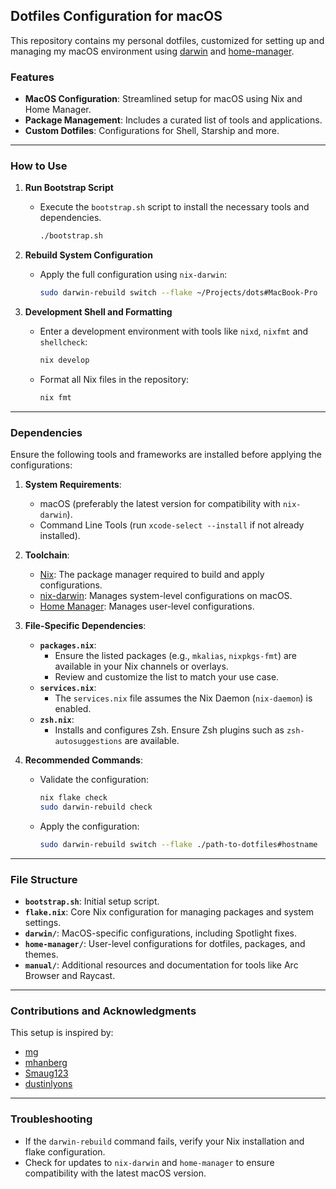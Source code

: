 ## Dotfiles Configuration for macOS

This repository contains my personal dotfiles, customized for setting up and managing my macOS environment using [darwin](https://github.com/LnL7/nix-darwin) and [home-manager](https://github.com/nix-community/home-manager).

### Features

- **MacOS Configuration**: Streamlined setup for macOS using Nix and Home Manager.
- **Package Management**: Includes a curated list of tools and applications.
- **Custom Dotfiles**: Configurations for Shell, Starship and more.

---

### How to Use

1. **Run Bootstrap Script**

   - Execute the `bootstrap.sh` script to install the necessary tools and dependencies.

     ```bash
     ./bootstrap.sh
     ```

2. **Rebuild System Configuration**

   - Apply the full configuration using `nix-darwin`:

     ```bash
     sudo darwin-rebuild switch --flake ~/Projects/dots#MacBook-Pro
     ```

3. **Development Shell and Formatting**

   - Enter a development environment with tools like `nixd`, `nixfmt` and `shellcheck`:

     ```bash
     nix develop
     ```

   - Format all Nix files in the repository:

     ```bash
     nix fmt
     ```

---

### Dependencies

Ensure the following tools and frameworks are installed before applying the configurations:

1. **System Requirements**:

   - macOS (preferably the latest version for compatibility with `nix-darwin`).
   - Command Line Tools (run `xcode-select --install` if not already installed).
2. **Toolchain**:

   - [Nix](https://nixos.org/download.html): The package manager required to build and apply configurations.
   - [nix-darwin](https://github.com/LnL7/nix-darwin): Manages system-level configurations on macOS.
   - [Home Manager](https://github.com/nix-community/home-manager): Manages user-level configurations.
3. **File-Specific Dependencies**:

   - **`packages.nix`**:
     - Ensure the listed packages (e.g., `mkalias`, `nixpkgs-fmt`) are available in your Nix channels or overlays.
     - Review and customize the list to match your use case.
   - **`services.nix`**:
     - The `services.nix` file assumes the Nix Daemon (`nix-daemon`) is enabled.
   - **`zsh.nix`**:
     - Installs and configures Zsh. Ensure Zsh plugins such as `zsh-autosuggestions` are available.

4. **Recommended Commands**:

   - Validate the configuration:

     ```bash
     nix flake check
     sudo darwin-rebuild check
     ```

   - Apply the configuration:

     ```bash
     sudo darwin-rebuild switch --flake ./path-to-dotfiles#hostname
     ```

---

### File Structure

- **`bootstrap.sh`**: Initial setup script.
- **`flake.nix`**: Core Nix configuration for managing packages and system settings.
- **`darwin/`**: MacOS-specific configurations, including Spotlight fixes.
- **`home-manager/`**: User-level configurations for dotfiles, packages, and themes.
- **`manual/`**: Additional resources and documentation for tools like Arc Browser and Raycast.

---

### Contributions and Acknowledgments

This setup is inspired by:

- [mg](https://github.com/mg/home-manager)
- [mhanberg](https://github.com/mhanberg/.dotfiles)
- [Smaug123](https://github.com/Smaug123/nix-dotfiles)
- [dustinlyons](https://github.com/dustinlyons/nixos-config)

---

### Troubleshooting

- If the `darwin-rebuild` command fails, verify your Nix installation and flake configuration.
- Check for updates to `nix-darwin` and `home-manager` to ensure compatibility with the latest macOS version.
